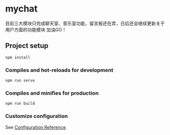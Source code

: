 # mychat
目前三大模块只完成聊天室、音乐室功能，留言板还在弄，日后还会继续更新关于用户方面的功能模块
加油GO！

## Project setup
```
npm install
```

### Compiles and hot-reloads for development
```
npm run serve
```

### Compiles and minifies for production
```
npm run build
```

### Customize configuration
See [Configuration Reference](https://cli.vuejs.org/config/).
